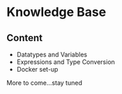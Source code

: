 # Knowledge Base

## Content
- Datatypes and Variables
- Expressions and Type Conversion
- Docker set-up

More to come...stay tuned